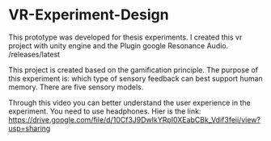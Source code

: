 # VR-Experiment-Design
This prototype was developed for thesis experiments. I created this vr project with unity engine and the Plugin google Resonance Audio. /releases/latest

This project is created based on the gamification principle. The purpose of this experiment is: which type of sensory feedback can best support human memory. There are five sensory models.

Through this video you can better understand the user experience in the experiment.
You need to use headphones.
Hier is the link: https://drive.google.com/file/d/10Cf3J9DwIkYRpI0XEabCBk_Vdif3feii/view?usp=sharing

